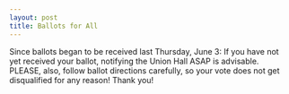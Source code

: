 ```yaml
---
layout: post
title: Ballots for All
---
```


Since ballots began to be received last Thursday, June 3: If you have not yet received your ballot, notifying the Union Hall ASAP is advisable. PLEASE, also, follow ballot directions carefully, so your vote does not get disqualified for any reason! Thank you!